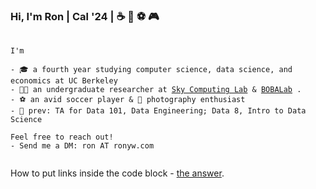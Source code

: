 ### Hi, I'm Ron | Cal '24 | :coffee: :bubble_tea: :soccer: :video_game:
<pre>
  <code>
I'm 

- 🎓 a fourth year studying computer science, data science, and economics at UC Berkeley
- 👨‍💻 an undergraduate researcher at <a href="https://sky.cs.berkeley.edu/">Sky Computing Lab</a> & <a href="https://parksinchaisri.github.io/#bobalab">BOBALab</a> .
- ⚽ an avid soccer player & 📸 photography enthusiast
- 🍎 prev: TA for Data 101, Data Engineering; Data 8, Intro to Data Science

Feel free to reach out!
- Send me a DM: ron AT ronyw.com
  </code>
</pre>

<!-- [![GitHub Stats](https://github-readme-stats-eta-five-94.vercel.app/api?username=ronyw7&theme=calm)](https://github.com/anuraghazra/github-readme-stats) -->
<!-- [![Top Langs](https://github-readme-stats-eta-five-94.vercel.app/api/top-langs/?username=ronyw7)](https://github.com/anuraghazra/github-readme-stats) -->
<!-- [![trophy](https://github-profile-trophy.vercel.app/?username=ronyw7)](https://github.com/ryo-ma/github-profile-trophy) -->

How to put links inside the code block -
[the answer](https://stackoverflow.com/a/69061070/17140234).
